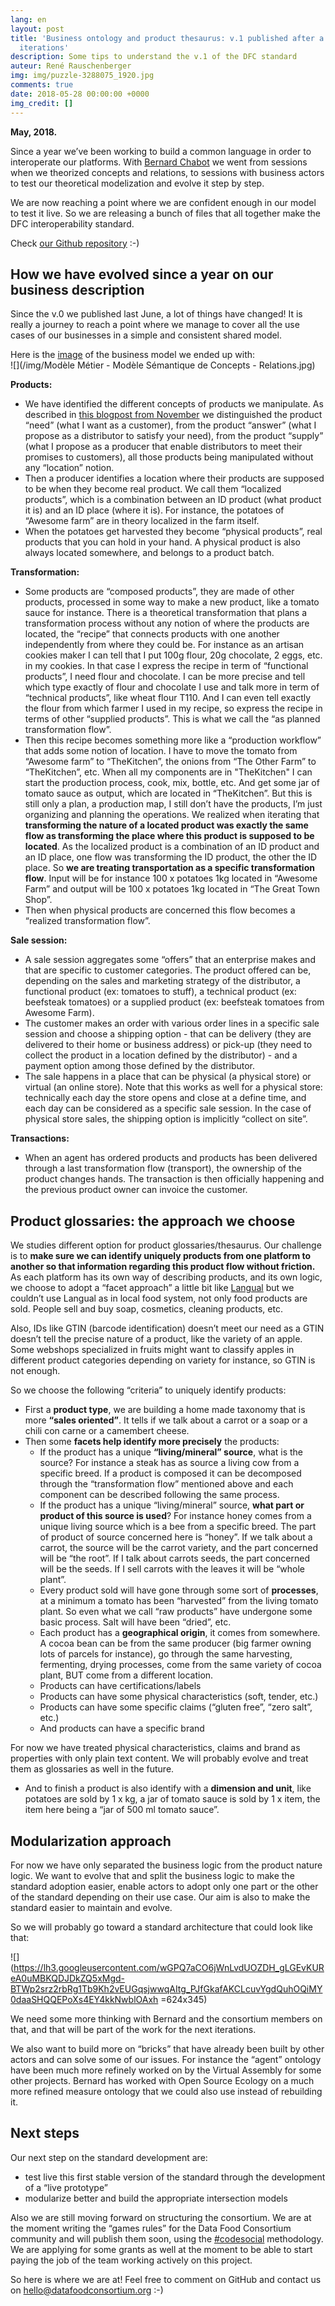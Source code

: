 ```yaml
---
lang: en
layout: post
title: 'Business ontology and product thesaurus: v.1 published after a year of regular
  iterations'
description: Some tips to understand the v.1 of the DFC standard
auteur: René Rauschenberger
img: img/puzzle-3288075_1920.jpg
comments: true
date: 2018-05-28 00:00:00 +0000
img_credit: []
---
```

**May, 2018.**

Since a year we’ve been working to build a common language in order to interoperate our platforms. With [Bernard Chabot](https://www.linkedin.com/in/chabotbernard/) we went from sessions when we theorized concepts and relations, to sessions with business actors to test our theoretical modelization and evolve it step by step.

We are now reaching a point where we are confident enough in our model to test it live. So we are releasing a bunch of files that all together make the DFC interoperability standard.

Check [our Github repository](https://github.com/datafoodconsortium/ontology) :-)

## How we have evolved since a year on our business description

Since the v.0 we published last June, a lot of things have changed! It is really a journey to reach a point where we manage to cover all the use cases of our businesses in a simple and consistent shared model.

Here is the [image](https://drive.google.com/open?id=1fE2ys40KXDmjlF1EQG0z3Z1kuDhhbDaP) of the business model we ended up with:  
![](/img/Modèle Métier - Modèle Sémantique de Concepts - Relations.jpg)

**Products:**

* We have identified the different concepts of products we manipulate. As described in [this blogpost from November](http://datafoodconsortium.org/blog/product-ontologies-how-business-invariants-apply-also-to-the-food-system) we distinguished the product “need” (what I want as a customer), from the product “answer” (what I propose as a distributor to satisfy your need), from the product “supply” (what I propose as a producer that enable distributors to meet their promises to customers), all those products being manipulated without any “location” notion.
* Then a producer identifies a location where their products are supposed to be when they become real product. We call them “localized products”, which is a combination between an ID product (what product it is) and an ID place (where it is). For instance, the potatoes of “Awesome farm” are in theory localized in the farm itself.
* When the potatoes get harvested they become “physical products”, real products that you can hold in your hand. A physical product is also always located somewhere, and belongs to a product batch.

**Transformation:**

* Some products are “composed products”, they are made of other products, processed in some way to make a new product, like a tomato sauce for instance. There is a theoretical transformation that plans a transformation process without any notion of where the products are located, the “recipe” that connects products with one another independently from where they could be. For instance as an artisan cookies maker I can tell that I put 100g flour, 20g chocolate, 2 eggs, etc. in my cookies. In that case I express the recipe in term of “functional products”, I need flour and chocolate. I can be more precise and tell which type exactly of flour and chocolate I use and talk more in term of “technical products”, like wheat flour T110. And I can even tell exactly the flour from which farmer I used in my recipe, so express the recipe in terms of other “supplied products”. This is what we call the “as planned transformation flow”.
* Then this recipe becomes something more like a “production workflow” that adds some notion of location. I have to move the tomato from “Awesome farm” to “TheKitchen”, the onions from “The Other Farm” to “TheKitchen”, etc. When all my components are in "TheKitchen" I can start the production process, cook, mix, bottle, etc. And get some jar of tomato sauce as output, which are located in “TheKitchen”. But this is still only a plan, a production map, I still don’t have the products, I’m just organizing and planning the operations. We realized when iterating that **transforming the nature of a located product was exactly the same flow as transforming the place where this product is supposed to be located**. As the localized product is a combination of an ID product and an ID place, one flow was transforming the ID product, the other the ID place. So **we are treating transportation as a specific transformation flow**. Input will be for instance 100 x potatoes 1kg located in “Awesome Farm” and output will be 100 x potatoes 1kg located in “The Great Town Shop”.
* Then when physical products are concerned this flow becomes a “realized transformation flow”.

**Sale session:**

* A sale session aggregates some “offers” that an enterprise makes and that are specific to customer categories. The product offered can be, depending on the sales and marketing strategy of the distributor, a functional product (ex: tomatoes to stuff), a technical product (ex: beefsteak tomatoes) or a supplied product (ex: beefsteak tomatoes from Awesome Farm).
* The customer makes an order with various order lines in a specific sale session and choose a shipping option - that can be delivery (they are delivered to their home or business address) or pick-up (they need to collect the product in a location defined by the distributor) - and a payment option among those defined by the distributor.
* The sale happens in a place that can be physical (a physical store) or virtual (an online store). Note that this works as well for a physical store: technically each day the store opens and close at a define time, and each day can be considered as a specific sale session. In the case of physical store sales, the shipping option is implicitly “collect on site”.

**Transactions:**

* When an agent has ordered products and products has been delivered through a last transformation flow (transport), the ownership of the product changes hands. The transaction is then officially happening and the previous product owner can invoice the customer.

## Product glossaries: the approach we choose

We studies different option for product glossaries/thesaurus. Our challenge is to **make sure we can identify uniquely products from one platform to another so that information regarding this product flow without friction.** As each platform has its own way of describing products, and its own logic, we choose to adopt a “facet approach” a little bit like [Langual](http://www.langual.org/langual_Thesaurus.asp) but we couldn’t use Langual as in local food system, not only food products are sold. People sell and buy soap, cosmetics, cleaning products, etc.

Also, IDs like GTIN (barcode  identification) doesn’t meet our need as a GTIN doesn’t tell the precise nature of a product, like the variety of an apple. Some webshops specialized in fruits might want to classify apples in different product categories depending on variety for instance, so GTIN is not enough.

So we choose the following “criteria” to uniquely identify products:

* First a **product type**, we are building a home made taxonomy that is more **“sales oriented”**. It tells if we talk about a carrot or a soap or a chili con carne or a camembert cheese.
* Then some **facets help identify more precisely** the products:
  * If the product has a unique **“living/mineral” source**, what is the source? For instance a steak has as source a living cow from a specific breed. If a product is composed it can be decomposed through the “transformation flow” mentioned above and each component can be described following the same process.
  * If the product has a unique “living/mineral” source, **what part or product of this source is used**? For instance honey comes from a unique living source which is a bee from a specific breed. The part of product of source concerned here is “honey”. If we talk about a carrot, the source will be the carrot variety, and the part concerned will be “the root”. If I talk about carrots seeds, the part concerned will be the seeds. If I sell carrots with the leaves it will be “whole plant”.
  * Every product sold will have gone through some sort of **processes**, at a minimum a tomato has been “harvested” from the living tomato plant. So even what we call “raw products” have undergone some basic process. Salt will have been “dried”, etc.
  * Each product has a **geographical origin**, it comes from somewhere. A cocoa bean can be from the same producer (big farmer owning lots of parcels for instance), go through the same harvesting, fermenting, drying processes, come from the same variety of cocoa plant, BUT come from a different location.
  * Products can have certifications/labels
  * Products can have some physical characteristics (soft, tender, etc.)
  * Products can have some specific claims (“gluten free”, “zero salt”, etc.)
  * And products can have a specific brand

For now we have treated physical characteristics, claims and brand as properties with only plain text content. We will probably evolve and treat them as glossaries as well in the future.

* And to finish a product is also identify with a **dimension and unit**, like potatoes are sold by 1 x kg, a jar of tomato sauce is sold by 1 x item, the item here being a “jar of 500 ml tomato sauce”.

## Modularization approach

For now we have only separated the business logic from the product nature logic. We want to evolve that and split the business logic to make the standard adoption easier, enable actors to adopt only one part or the other of the standard depending on their use case. Our aim is also to make the standard easier to maintain and evolve.

So we will probably go toward a standard architecture that could look like that:

![](https://lh3.googleusercontent.com/wGPQ7aCO6jWnLvdUOZDH_gLGEvKUReA0uMBKQDJDkZQ5xMgd-BTWp2srz2rbRg1Tb9Kh2vEUGqsjwwqAItg_PJfGkafAKCLcuvYgdQuhOQiMY0daaSHQQEPoXs4EY4kkNwblOAxh =624x345)

We need some more thinking with Bernard and the consortium members on that, and that will be part of the work for the next iterations.

We also want to build more on “bricks” that have already been built by other actors and can solve some of our issues. For instance the “agent” ontology have been much more refinely worked on by the Virtual Assembly for some other projects. Bernard has worked with Open Source Ecology on a much more refined measure ontology that we could also use instead of rebuilding it.

## Next steps

Our next step on the standard development are:

* test live this first stable version of the standard through the development of a “live prototype”
* modularize better and build the appropriate intersection models

Also we are still moving forward on structuring the consortium. We are at the moment writing the “games rules” for the Data Food Consortium community and will publish them soon, using the [#codesocial](http://codesocial.org/) methodology. We are applying for some grants as well at the moment to be able to start paying the job of the team working actively on this project.

So here is where we are at! Feel free to comment on GitHub and contact us on [hello@datafoodconsortium.org](mailto:hello@datafoodconsortium.org) :-)